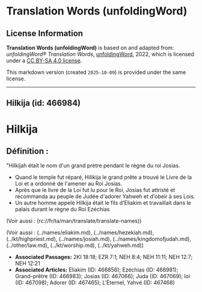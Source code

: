 # Translation Words (unfoldingWord)

## License Information

**Translation Words (unfoldingWord)** is based on and adapted from: _unfoldingWord® Translation Words_, [unfoldingWord](https://unfoldingword.org/utw), 2022, which is licensed under a [CC BY-SA 4.0 license](https://creativecommons.org/licenses/by-sa/4.0/legalcode.en).

This markdown version (created `2025-10-09`) is provided under the same license.



--------------------------------

## Hilkija (id: 466984)

Hilkija
=======

Définition :
------------

"Hilkijah était le nom d'un grand prètre pendant le règne du roi Josias.

* Quand le temple fut réparé, Hilikija le grand prête a trouvé le Livre de la Loi et a ordonné de l'amener au Roi Josias.
* Après que le livre de la Loi fut lu pour le Roi, Josias fut attristé et recommanda au peuple de Judée d'adorer Yahweh et d'obeir à ses Lois.
* Un autre homme appelé Hilkija était le fils d'Eliakim et travaillait dans le palais durant le règne du Roi Ezéchias

(Voir aussi : (rc://fr/ta/man/translate/translate\-names))

(Voir aussi : (../names/eliakim.md), (../names/hezekiah.md), (../kt/highpriest.md), (../names/josiah.md), (../names/kingdomofjudah.md), (../other/law.md), (../kt/worship.md), (../kt/yahweh.md))

* **Associated Passages:** 2KI 18:18; EZR 7:1; NEH 8:4; NEH 11:11; NEH 12:7; NEH 12:21
* **Associated Articles:** Eliakim (ID: 466856); Ezéchias (ID: 466981); Grand-prêtre (ID: 466983); Josias (ID: 467066); Juda (ID: 467069); loi (ID: 467098); Adorer (ID: 467465); L'Éternel, Yahvé (ID: 467468)

